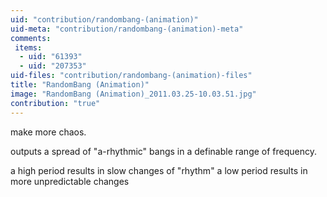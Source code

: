 ```yaml
---
uid: "contribution/randombang-(animation)"
uid-meta: "contribution/randombang-(animation)-meta"
comments: 
 items: 
  - uid: "61393"
  - uid: "207353"
uid-files: "contribution/randombang-(animation)-files"
title: "RandomBang (Animation)"
image: "RandomBang (Animation)_2011.03.25-10.03.51.jpg"
contribution: "true"
---
```


make more chaos.

outputs a spread of "a-rhythmic" bangs in a definable range of frequency.

a high period results in slow changes of "rhythm"
a low period results in more unpredictable changes